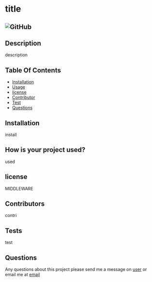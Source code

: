 
  # title
  ## ![GitHub](https://img.shields.io/github/license/user?style=for-the-badge)
## Description
description
## Table Of Contents
 * [Installation](#Installation)
 * [Usage](#Usage)
 * [license](#License)
 * [Contributor](#Contributor)
 * [Test](#Test)
 * [Questions](#Questions)
 
## Installation
install
## How is your project used?
used
## license
MIDDLEWARE
## Contributors
contri
## Tests
test
## Questions
Any questions about this project please send me a message on <a href="https://github.com/user">user</a> or email me at [email](mailto:email)
